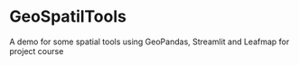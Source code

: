 # GeoSpatilTools
A demo for some spatial tools using GeoPandas, Streamlit and Leafmap for project course 
